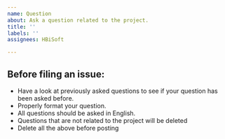 ```yaml
---
name: Question
about: Ask a question related to the project.
title: ''
labels: ''
assignees: HBiSoft

---
```


Before filing an issue:
-----------------------
- Have a look at previously asked questions to see if your question has been asked before.
- Properly format your question.
- All questions should be asked in English.
- Questions that are not related to the project will be deleted
- Delete all the above before posting

